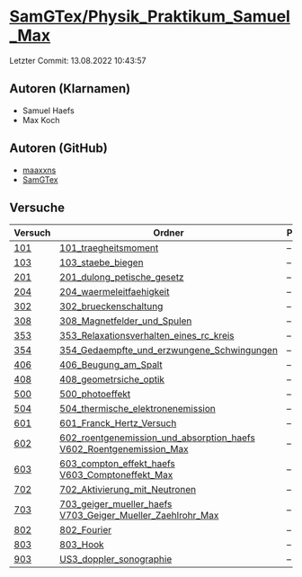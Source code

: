 # [SamGTex/Physik_Praktikum_Samuel_Max](https://github.com/SamGTex/Physik_Praktikum_Samuel_Max)

Letzter Commit: 13.08.2022 10:43:57

## Autoren (Klarnamen)
- Samuel Haefs
- Max Koch

## Autoren (GitHub)
- [maaxxns](https://github.com/maaxxns)
- [SamGTex](https://github.com/SamGTex)

## Versuche

|        Versuch         |                                                                                                                                        Ordner                                                                                                                                         |PDFs|
|------------------------|---------------------------------------------------------------------------------------------------------------------------------------------------------------------------------------------------------------------------------------------------------------------------------------|----|
|[101](../../versuch/101)|[101_traegheitsmoment](https://github.com/SamGTex/Physik_Praktikum_Samuel_Max/tree/master/101_traegheitsmoment)                                                                                                                                                                        |–   |
|[103](../../versuch/103)|[103_staebe_biegen](https://github.com/SamGTex/Physik_Praktikum_Samuel_Max/tree/master/103_staebe_biegen)                                                                                                                                                                              |–   |
|[201](../../versuch/201)|[201_dulong_petische_gesetz](https://github.com/SamGTex/Physik_Praktikum_Samuel_Max/tree/master/201_dulong_petische_gesetz)                                                                                                                                                            |–   |
|[204](../../versuch/204)|[204_waermeleitfaehigkeit](https://github.com/SamGTex/Physik_Praktikum_Samuel_Max/tree/master/204_waermeleitfaehigkeit)                                                                                                                                                                |–   |
|[302](../../versuch/302)|[302_brueckenschaltung](https://github.com/SamGTex/Physik_Praktikum_Samuel_Max/tree/master/302_brueckenschaltung)                                                                                                                                                                      |–   |
|[308](../../versuch/308)|[308_Magnetfelder_und_Spulen](https://github.com/SamGTex/Physik_Praktikum_Samuel_Max/tree/master/308_Magnetfelder_und_Spulen)                                                                                                                                                          |–   |
|[353](../../versuch/353)|[353_Relaxationsverhalten_eines_rc_kreis](https://github.com/SamGTex/Physik_Praktikum_Samuel_Max/tree/master/353_Relaxationsverhalten_eines_rc_kreis)                                                                                                                                  |–   |
|[354](../../versuch/354)|[354_Gedaempfte_und_erzwungene_Schwingungen](https://github.com/SamGTex/Physik_Praktikum_Samuel_Max/tree/master/354_Gedaempfte_und_erzwungene_Schwingungen)                                                                                                                            |–   |
|[406](../../versuch/406)|[406_Beugung_am_Spalt](https://github.com/SamGTex/Physik_Praktikum_Samuel_Max/tree/master/406_Beugung_am_Spalt)                                                                                                                                                                        |–   |
|[408](../../versuch/408)|[408_geometrsiche_optik](https://github.com/SamGTex/Physik_Praktikum_Samuel_Max/tree/master/408_geometrsiche_optik)                                                                                                                                                                    |–   |
|[500](../../versuch/500)|[500_photoeffekt](https://github.com/SamGTex/Physik_Praktikum_Samuel_Max/tree/master/500_photoeffekt)                                                                                                                                                                                  |–   |
|[504](../../versuch/504)|[504_thermische_elektronenemission](https://github.com/SamGTex/Physik_Praktikum_Samuel_Max/tree/master/504_thermische_elektronenemission)                                                                                                                                              |–   |
|[601](../../versuch/601)|[601_Franck_Hertz_Versuch](https://github.com/SamGTex/Physik_Praktikum_Samuel_Max/tree/master/601_Franck_Hertz_Versuch)                                                                                                                                                                |–   |
|[602](../../versuch/602)|[602_roentgenemission_und_absorption_haefs](https://github.com/SamGTex/Physik_Praktikum_Samuel_Max/tree/master/602_roentgenemission_und_absorption_haefs)<br/>[V602_Roentgenemission_Max](https://github.com/SamGTex/Physik_Praktikum_Samuel_Max/tree/master/V602_Roentgenemission_Max)|–   |
|[603](../../versuch/603)|[603_compton_effekt_haefs](https://github.com/SamGTex/Physik_Praktikum_Samuel_Max/tree/master/603_compton_effekt_haefs)<br/>[V603_Comptoneffekt_Max](https://github.com/SamGTex/Physik_Praktikum_Samuel_Max/tree/master/V603_Comptoneffekt_Max)                                        |–   |
|[702](../../versuch/702)|[702_Aktivierung_mit_Neutronen](https://github.com/SamGTex/Physik_Praktikum_Samuel_Max/tree/master/702_Aktivierung_mit_Neutronen)                                                                                                                                                      |–   |
|[703](../../versuch/703)|[703_geiger_mueller_haefs](https://github.com/SamGTex/Physik_Praktikum_Samuel_Max/tree/master/703_geiger_mueller_haefs)<br/>[V703_Geiger_Mueller_Zaehlrohr_Max](https://github.com/SamGTex/Physik_Praktikum_Samuel_Max/tree/master/V703_Geiger_Mueller_Zaehlrohr_Max)                  |–   |
|[802](../../versuch/802)|[802_Fourier](https://github.com/SamGTex/Physik_Praktikum_Samuel_Max/tree/master/802_Fourier)                                                                                                                                                                                          |–   |
|[803](../../versuch/803)|[803_Hook](https://github.com/SamGTex/Physik_Praktikum_Samuel_Max/tree/master/803_Hook)                                                                                                                                                                                                |–   |
|[903](../../versuch/903)|[US3_doppler_sonographie](https://github.com/SamGTex/Physik_Praktikum_Samuel_Max/tree/master/US3_doppler_sonographie)                                                                                                                                                                  |–   |

